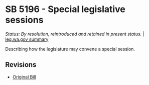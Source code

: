 # SB 5196 - Special legislative sessions
*Status: By resolution, reintroduced and retained in present status.* | [leg.wa.gov summary](https://app.leg.wa.gov/billsummary?BillNumber=5196&Year=2021)

Describing how the legislature may convene a special session.

## Revisions
* [Original Bill](1/)
